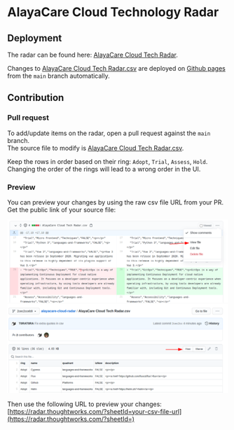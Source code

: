 # AlayaCare Cloud Technology Radar

## Deployment

The radar can be found here: [AlayaCare Cloud Tech Radar](https://radar.thoughtworks.com/?documentId=https%3A%2F%2Falayacare.github.io%2Falayacare-cloud-radar%2FAlayaCare%2520Cloud%2520Tech%2520Radar.csv).

Changes to [AlayaCare Cloud Tech Radar.csv](./AlayaCare%20Cloud%20Tech%20Radar.csv) are deployed on [Github pages](https://alayacare.github.io/alayacare-cloud-radar/AlayaCare%20Cloud%20Tech%20Radar.csv) from the `main` branch automatically.

## Contribution

### Pull request

To add/update items on the radar, open a pull request against the `main` branch.  
The source file to modify is [AlayaCare Cloud Tech Radar.csv](./AlayaCare%20Cloud%20Tech%20Radar.csv).  

Keep the rows in order based on their ring: `Adopt`, `Trial`, `Assess`, `Hold`.  
Changing the order of the rings will lead to a wrong order in the UI.  

### Preview

You can preview your changes by using the raw csv file URL from your PR.  
Get the public link of your source file:

![preview1](./docs/tech-radar-preview1.png)
![preview2](./docs/tech-radar-preview2.png)

Then use the following URL to preview your changes: [https://radar.thoughtworks.com/?sheetId=your-csv-file-url](https://radar.thoughtworks.com/?sheetId=)  
